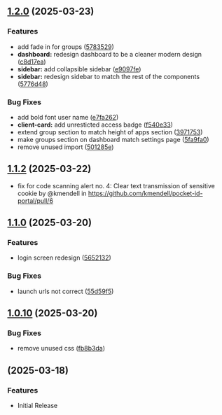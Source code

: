 ## [1.2.0](https://github.com/kmendell/pocket-id-portal/compare/v1.1.2...v1.2.0) (2025-03-23)

### Features

* add fade in for groups ([5783529](https://github.com/kmendell/pocket-id-portal/commit/5783529d5656dd567da0b0567ddb8dde23ba149e))
* **dashboard:** redesign dashboard to be a cleaner modern design ([c8d17ea](https://github.com/kmendell/pocket-id-portal/commit/c8d17eafda463dc314c5e586492db1c8181bf3d9))
* **sidebar:** add collapsible sidebar ([e9097fe](https://github.com/kmendell/pocket-id-portal/commit/e9097fe4584db2b1899a2c35f0437cc1b2dea63b))
* **sidebar:** redesign sidebar to match the rest of the components ([5776d48](https://github.com/kmendell/pocket-id-portal/commit/5776d486800b90af826cb1d6cf967e44f19b990c))

### Bug Fixes

* add bold font user name ([e7fa262](https://github.com/kmendell/pocket-id-portal/commit/e7fa26288c646abdfffe6a85ab97144101c9cbf4))
* **client-card:** add unresticted access badge ([f540e33](https://github.com/kmendell/pocket-id-portal/commit/f540e334fa9bfbdf1e98fd33e2436df170f2eb76))
* extend group section to match height of apps section ([3971753](https://github.com/kmendell/pocket-id-portal/commit/397175342d07675991d88fe45497ea68f8490c6a))
* make groups section on dashboard match settings page ([5fa9fa0](https://github.com/kmendell/pocket-id-portal/commit/5fa9fa02a7d57f95771624a1ebd8652edb980fe9))
* remove unused import ([501285e](https://github.com/kmendell/pocket-id-portal/commit/501285e8fcefdcb995a668cbdd5f284be465aa36))
## [1.1.2](https://github.com/kmendell/pocket-id-portal/compare/v1.0.11...v1.1.0) (2025-03-22)

- fix for code scanning alert no. 4: Clear text transmission of sensitive cookie by @kmendell in https://github.com/kmendell/pocket-id-portal/pull/6

## [1.1.0](https://github.com/kmendell/pocket-id-portal/compare/v1.0.11...v1.1.0) (2025-03-20)

### Features

- login screen redesign ([5652132](https://github.com/kmendell/pocket-id-portal/commit/56521327077aa41b4d29f14862f3f77cb20e23c2))

### Bug Fixes

- launch urls not correct ([55d59f5](https://github.com/kmendell/pocket-id-portal/commit/55d59f545584b88da27e1ba0b65026d3732f0cf5))

## [1.0.10](https://github.com/kmendell/pocket-id-portal/compare/v1.1.0...v1.0.10) (2025-03-20)

### Bug Fixes

- remove unused css ([fb8b3da](https://github.com/kmendell/pocket-id-portal/commit/fb8b3da0ecdf16a95947e8bd99def7c296fc1a71))

## [](https://github.com/kmendell/pocket-id-portal/compare/v1.0.10..v) (2025-03-18)

### Features

- Initial Release
